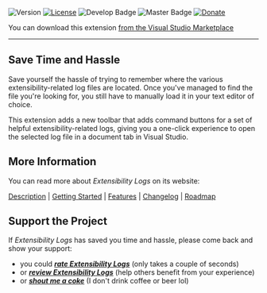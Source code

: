 ![Version][version-badge-url]
[![License][license-badge]][license-url]
![Develop Badge][develop-badge-url]
![Master Badge][master-badge-url]
[![Donate][paypal-badge]](https://www.paypal.me/yannduran/5)

[version-badge-url]: http://vsmarketplacebadge.apphb.com/version-short/YannDuran.ExtensibilityLogs.svg?label=version&colorB=7E57C2&style=flat-square
[license-badge]: https://img.shields.io/badge/license-MIT-7E57C2.svg?style=flat-square
[license-url]: https://github.com/luminous-software/extensibility-logs/blob/master/LICENSE
[develop-badge-url]: https://img.shields.io/azure-devops/build/lumiinus/107031f3-6e5a-4979-8e4a-a370199c9f9e/21.svg?label=Develop&style=flat-square
[master-badge-url]: https://img.shields.io/azure-devops/build/lumiinus/107031f3-6e5a-4979-8e4a-a370199c9f9e/22.svg?label=Master&style=flat-square
[paypal-badge]: https://img.shields.io/badge/donate-paypal-green.svg?style=flat-square
[paypal-url]: https://www.paypal.me/yannduran/10

You can download this extension [from the Visual Studio Marketplace][marketplace-url]

[marketplace-url]: https://marketplace.visualstudio.com/items?itemName=YannDuran.ExtensibilityLogs

---

## Save Time and Hassle


Save yourself the hassle of trying to remember where the various extensibility-related log files are located. Once you've managed to find the file you're looking for, you still have to manually load it in your text editor of choice.

This extension adds a new toolbar that adds command buttons for a set of helpful extensibility-related logs, giving you a one-click experience to open the selected log file in a document tab in Visual Studio.

## More Information

You can read more about _Extensibility Logs_ on its website:

[Description][website-url] | [Getting Started][getting-started-url] | [Features][features-url] | [Changelog][changelog-url] | [Roadmap][roadmap-url]

[website-url]: https://luminous-software.solutions/extensibility-logs
[getting-started-url]: https://luminous-software.solutions/extensibility-logs/getting-started
[features-url]: https://luminous-software.solutions/extensibility-logs/features
[changelog-url]: https://luminous-software.solutions/extensibility-logs/changelog
[roadmap-url]: https://luminous-software.solutions/extensibility-logs/roadmap

## Support the Project

If *Extensibility Logs* has saved you time and hassle, please come back and show your support:

- you could [***rate *Extensibility Logs****][rate-or-review-url] (only takes a couple of seconds)
- or [***review *Extensibility Logs****][rate-or-review-url] (help others benefit from your experience)
- or [***shout me a coke***](https://www.paypal.me/yannduran/5) (I don't drink coffee or beer lol)

[rate-or-review-url]: https://marketplace.visualstudio.com/items?itemName=YannDuran.ExtensibilityLogs#review-details
[qna-url]: https://marketplace.visualstudio.com/items?itemName=YannDuran.ExtensibilityLogs#qna
[suggestions-url]: https://marketplace.visualstudio.com/items?itemName=YannDuran.ExtensibilityLogs#qna

[icon-url]: /assets/images/favicon.ico

[contributing-url]: https://github.com/luminous-software/extensibility-logs/blob/master/.github/CONTRIBUTING.md
[extensibility-tools-url]: https://visualstudiogallery.msdn.microsoft.com/ab39a092-1343-46e2-b0f1-6a3f91155aa6
